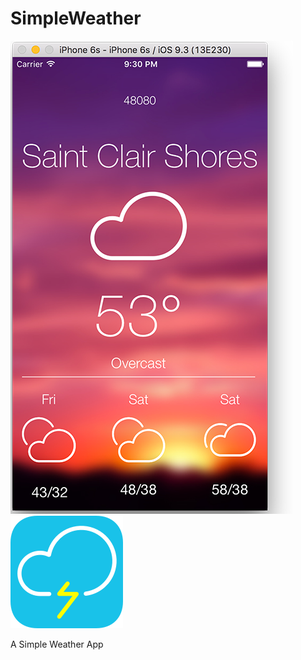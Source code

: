 # SimpleWeather
![alt text](/SimpleWeather/Assets.xcassets/SC.png "SimpleWeather Icon")
![alt text](/SimpleWeather/Assets.xcassets/AppIcon.appiconset/Icon-60@3x.png "SimpleWeather Icon")

A Simple Weather App
